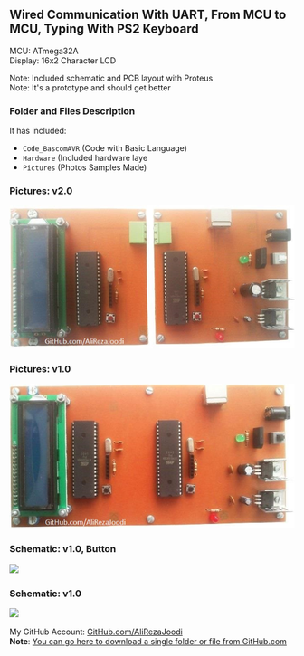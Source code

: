 ## Wired Communication With UART, From MCU to MCU, Typing With PS2 Keyboard

MCU:		ATmega32A  
Display:    	16x2 Character LCD
    
Note: Included schematic and PCB layout with Proteus  
Note: It's a prototype and should get better 

### Folder and Files Description
It has included:
- `Code_BascomAVR` (Code with Basic Language)
- `Hardware` (Included hardware laye
- `Pictures` (Photos Samples Made)

### Pictures: v2.0
![](Pictures/v2.0.jpg)

### Pictures: v1.0
![](Pictures/v1.0.jpg)

### Schematic: v1.0, Button
![](Hardware/v1.0_Bottom.jpg)

### Schematic: v1.0
![](Hardware/v1.0.png)

My GitHub Account: [GitHub.com/AliRezaJoodi](https://github.com/AliRezaJoodi)  
**Note**: [You can go here to download a single folder or file from GitHub.com](https://minhaskamal.github.io/DownGit/#/home)
